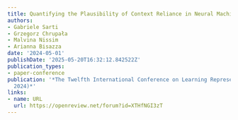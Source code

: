 ```yaml
---
title: Quantifying the Plausibility of Context Reliance in Neural Machine Translation
authors:
- Gabriele Sarti
- Grzegorz Chrupała
- Malvina Nissim
- Arianna Bisazza
date: '2024-05-01'
publishDate: '2025-05-20T16:32:12.842522Z'
publication_types:
- paper-conference
publication: '*The Twelfth International Conference on Learning Representations (ICLR
  2024)*'
links:
- name: URL
  url: https://openreview.net/forum?id=XTHfNGI3zT
---
```

